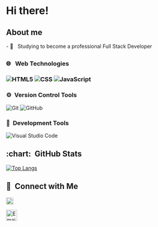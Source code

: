 <h1> Hi there! </h1>

<h2> About me </h2>
- 🌱 &nbsp; Studying to become a professional Full Stack Developer


<h2 />
<h3>🌐 &nbsp; Web Technologies<h3>

![HTML5](https://img.shields.io/badge/-HTML5-333333?style=flat&logo=HTML5)&nbsp;![CSS](https://img.shields.io/badge/-CSS-333333?style=flat&logo=CSS3&logoColor=1572B6)&nbsp;![JavaScript](https://img.shields.io/badge/-JavaScript-333333?style=flat&logo=javascript)&nbsp;

<h3>⚙️&nbsp; Version Control Tools</h3>

![Git](https://img.shields.io/badge/-Git-333333?style=flat&logo=git)&nbsp;![GitHub](https://img.shields.io/badge/-GitHub-333333?style=flat&logo=github)

<h3>🔧&nbsp; Development Tools</h3>

![Visual Studio Code](https://img.shields.io/badge/-Visual%20Studio%20Code-333333?style=flat&logo=visual-studio-code&logoColor=007ACC)
  
  
<h2 />  
<h2> :chart: &nbsp;GitHub Stats </h2>

[![Top Langs](https://github-readme-stats.vercel.app/api/top-langs/?username=anuraghazra&layout=compact)](https://github.com/anuraghazra/github-readme-stats)

  
  
<h2>🤝&nbsp; Connect with Me</h2>

<a  href="https://www.linkedin.com/in/www.linkedin.com/in/liviambrasil/"><img height="20em" alt="LinkedIn"  src="https://upload.wikimedia.org/wikipedia/commons/thumb/0/01/LinkedIn_Logo.svg/1200px-LinkedIn_Logo.svg.png"></a>


<a  href="mailto:liviabrasil@id.uff.br"><img height="30em" alt="Email"  src="https://logodownload.org/wp-content/uploads/2018/03/gmail-logo-16.png"></a>
